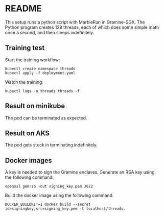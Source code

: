 # README

This setup runs a python script with MarbleRun in Gramine-SGX.
The Python program creates 128 threads, each of which does some simple math once a second, and then sleeps indefinitely.

## Training test

Start the training workflow:
```shell
kubectl create namespace threads
kubectl apply -f deployment.yaml
```

Watch the training:
```shell
kubectl logs -n threads threads -f
```

## Result on minikube

The pod can be terminated as expected.

## Result on AKS

The pod gets stuck in terminating indefinitely.

## Docker images

A key is needed to sign the Gramine enclaves.
Generate an RSA key using the following command:
```shell
openssl genrsa -out signing_key.pem 3072
```

Build the docker image using the following command:
```shell
DOCKER_BUILDKIT=1 docker build --secret id=signingkey,src=signing_key.pem -t localhost/threads.
```
